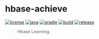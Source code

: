 # hbase-achieve

[![license](https://img.shields.io/badge/license-MIT-green.svg?style=flat&logo=github)](https://www.mit-license.org)
[![java](https://img.shields.io/badge/java-1.8-brightgreen.svg?style=flat&logo=java)](https://www.oracle.com/java/technologies/javase-downloads.html)
[![gradle](https://img.shields.io/badge/gradle-5.6.2-brightgreen.svg?style=flat&logo=gradle)](https://docs.gradle.org/5.6.2/userguide/installation.html)
[![build](https://github.com/aaric/hbase-achieve/workflows/build/badge.svg)](https://github.com/aaric/hbase-achieve/actions)
[![release](https://img.shields.io/badge/release-1.2.0-blue.svg)](https://github.com/aaric/hbase-achieve/releases)

> Hbase Learning.
